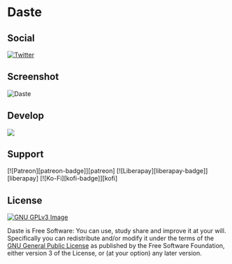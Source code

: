 # Daste

## Social
[![Twitter](https://img.shields.io/twitter/follow/xmha97?style=for-the-badge)](https://twitter.com/intent/follow?screen_name=xmha97)

## Screenshot

![Daste](https://i.imgur.com/DRDlsFC.png)

## Develop

![](https://img.shields.io/github/forks/xmha97/Daste?style=for-the-badge)

## Support

[![Patreon][patreon-badge]][patreon]
[![Liberapay][liberapay-badge]][liberapay]
[![Ko-Fi][kofi-badge]][kofi]

## License

[![GNU GPLv3 Image](https://www.gnu.org/graphics/gplv3-127x51.png)](http://www.gnu.org/licenses/gpl-3.0.en.html)  

Daste is Free Software: You can use, study share and improve it at your
will. Specifically you can redistribute and/or modify it under the terms of the
[GNU General Public License](https://www.gnu.org/licenses/gpl.html) as
published by the Free Software Foundation, either version 3 of the License, or
(at your option) any later version.  
